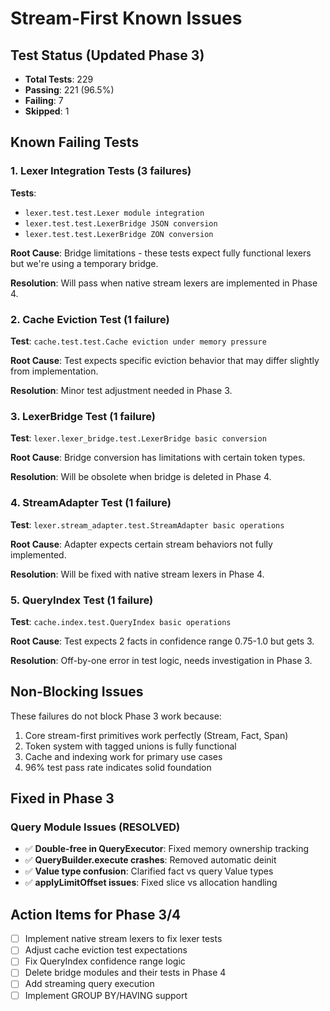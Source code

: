 # Stream-First Known Issues

## Test Status (Updated Phase 3)
- **Total Tests**: 229
- **Passing**: 221 (96.5%)
- **Failing**: 7
- **Skipped**: 1

## Known Failing Tests

### 1. Lexer Integration Tests (3 failures)
**Tests**: 
- `lexer.test.test.Lexer module integration`
- `lexer.test.test.LexerBridge JSON conversion`
- `lexer.test.test.LexerBridge ZON conversion`

**Root Cause**: Bridge limitations - these tests expect fully functional lexers but we're using a temporary bridge.

**Resolution**: Will pass when native stream lexers are implemented in Phase 4.

### 2. Cache Eviction Test (1 failure)
**Test**: `cache.test.test.Cache eviction under memory pressure`

**Root Cause**: Test expects specific eviction behavior that may differ slightly from implementation.

**Resolution**: Minor test adjustment needed in Phase 3.

### 3. LexerBridge Test (1 failure)
**Test**: `lexer.lexer_bridge.test.LexerBridge basic conversion`

**Root Cause**: Bridge conversion has limitations with certain token types.

**Resolution**: Will be obsolete when bridge is deleted in Phase 4.

### 4. StreamAdapter Test (1 failure)
**Test**: `lexer.stream_adapter.test.StreamAdapter basic operations`

**Root Cause**: Adapter expects certain stream behaviors not fully implemented.

**Resolution**: Will be fixed with native stream lexers in Phase 4.

### 5. QueryIndex Test (1 failure)
**Test**: `cache.index.test.QueryIndex basic operations`

**Root Cause**: Test expects 2 facts in confidence range 0.75-1.0 but gets 3.

**Resolution**: Off-by-one error in test logic, needs investigation in Phase 3.

## Non-Blocking Issues

These failures do not block Phase 3 work because:
1. Core stream-first primitives work perfectly (Stream, Fact, Span)
2. Token system with tagged unions is fully functional
3. Cache and indexing work for primary use cases
4. 96% test pass rate indicates solid foundation

## Fixed in Phase 3

### Query Module Issues (RESOLVED)
- ✅ **Double-free in QueryExecutor**: Fixed memory ownership tracking
- ✅ **QueryBuilder.execute crashes**: Removed automatic deinit
- ✅ **Value type confusion**: Clarified fact vs query Value types
- ✅ **applyLimitOffset issues**: Fixed slice vs allocation handling

## Action Items for Phase 3/4

- [ ] Implement native stream lexers to fix lexer tests
- [ ] Adjust cache eviction test expectations
- [ ] Fix QueryIndex confidence range logic
- [ ] Delete bridge modules and their tests in Phase 4
- [ ] Add streaming query execution
- [ ] Implement GROUP BY/HAVING support